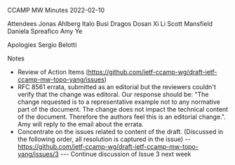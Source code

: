 CCAMP MW Minutes
2022-02-10

Attendees
Jonas Ahlberg
Italo Busi
Dragos Dosan
Xi Li
Scott Mansfield
Daniela Spreafico
Amy Ye

Apologies 
Sergio Belotti

Notes

- Review of Action Items (https://github.com/ietf-ccamp-wg/draft-ietf-ccamp-mw-topo-yang/issues)
- RFC 8561 errata, submitted as an editorial but the reviewers couldn't verify that the change was editoral.  Our response should be: "The change requested is to a representative example not to any normative part of the document.  The change does not impact the technical content of the document.  Therefore the authors feel this is an editorial change.".  Amy will reply to the email about the errata.
- Concentrate on the issues related to content of the draft. (Discussed in the following order, all resolution is captured in the issue)
-- https://github.com/ietf-ccamp-wg/draft-ietf-ccamp-mw-topo-yang/issues/3 
--- Continue discussion of Issue 3 next week
